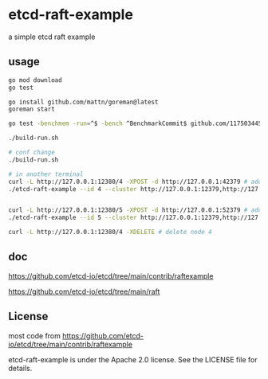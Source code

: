 # etcd-raft-example

a simple etcd raft example

## usage

```sh
go mod download
go test

go install github.com/mattn/goreman@latest
goreman start

go test -benchmem -run=^$ -bench ^BenchmarkCommit$ github.com/117503445/etcd-raft-example

./build-run.sh
```

```sh
# conf change
./build-run.sh

# in another terminal
curl -L http://127.0.0.1:12380/4 -XPOST -d http://127.0.0.1:42379 # add node 4
./etcd-raft-example --id 4 --cluster http://127.0.0.1:12379,http://127.0.0.1:22379,http://127.0.0.1:32379,http://127.0.0.1:42379 --port 42380 --join


curl -L http://127.0.0.1:12380/5 -XPOST -d http://127.0.0.1:52379 # add node 5
./etcd-raft-example --id 5 --cluster http://127.0.0.1:12379,http://127.0.0.1:22379,http://127.0.0.1:32379,http://127.0.0.1:42379,http://127.0.0.1:52379 --port 52380 --join

curl -L http://127.0.0.1:12380/4 -XDELETE # delete node 4
```

## doc

<https://github.com/etcd-io/etcd/tree/main/contrib/raftexample>

<https://github.com/etcd-io/etcd/tree/main/raft>

## License

most code from <https://github.com/etcd-io/etcd/tree/main/contrib/raftexample>

etcd-raft-example is under the Apache 2.0 license. See the LICENSE file for details.
